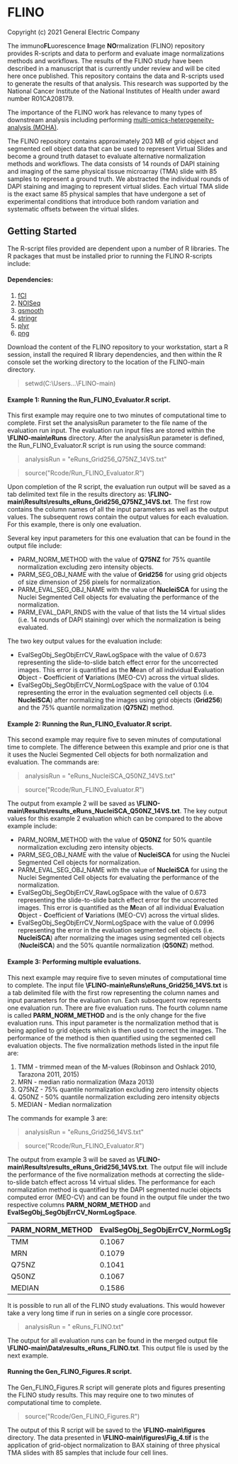 # FLINO
Copyright (c) 2021 General Electric Company

The immuno**FL**uorescence **I**mage **NO**rmalization (FLINO) repository provides R-scripts and data to perform and evaluate image normalizations methods and workflows.
The results of the FLINO study have been described in a manuscript that is currently under review and will be cited here once published. This repository contains the data and R-scripts used to generate the results of that analysis. This research was supported by the National Cancer Institute of the National Institutes of Health under award number R01CA208179.

The importance of the FLINO work has relevance to many types of downstream analysis including performing [multi-omics-heterogeneity-analysis (MOHA)](https://github.com/thrive-itcr/multi-omics-heterogeneity-analysis). 

The FLINO repository contains approximately 203 MB of grid object and segmented cell object data that can be used to represent Virtual Slides and become a ground truth dataset to evaluate alternative normalization methods and workflows. The data consists of 14 rounds of DAPI staining and imaging of the same physical tissue microarray (TMA) slide with 85 samples to represent a ground truth. We abstracted the individual rounds of DAPI staining and imaging to represent virtual slides. Each virtual TMA slide is the exact same 85 physical samples that have undergone a set of experimental conditions that introduce both random variation and systematic offsets between the virtual slides.

## Getting Started

The R-script files provided are dependent upon a number of R libraries. The R packages that must be installed prior to running the FLINO R-scripts include:

#### Dependencies: 
1. [fCI](https://bioconductor.org/packages/release/bioc/html/fCI.html)
2. [NOISeq](https://bioconductor.org/packages/release/bioc/html/NOISeq.html)
3. [qsmooth](https://bioconductor.org/packages/release/bioc/html/qsmooth.html)
4. [stringr](https://cran.r-project.org/web/packages/stringr/index.html)
5. [plyr](https://www.rdocumentation.org/packages/plyr/versions/1.8.6)
6. [png](https://cran.r-project.org/web/packages/png/index.html)

Download the content of the FLINO repository to your workstation, start a R session, install the required R library dependencies, and then within the R console set the working directory to the location of the FLINO-main directory.
> setwd(C:\Users\...\FLINO-main)

#### Example 1: Running the Run_FLINO_Evaluator.R script.

This first example may require one to two minutes of computational time to complete. First set the analysisRun parameter to the file name of the evaluation run input. The evaluation run input files are stored within the **\FLINO-main\eRuns** directory. After the analysisRun parameter is defined, the Run_FLINO_Evaluator.R script is run using the source command:

> analysisRun = "eRuns_Grid256_Q75NZ_14VS.txt"

> source("Rcode/Run_FLINO_Evaluator.R")

Upon completion of the R script, the evaluation run output will be saved as a tab delimited text file in the results directory as: **\FLINO-main\Results\results_eRuns_Grid256_Q75NZ_14VS.txt**. The first row contains the column names of all the input parameters as well as the output values. The subsequent rows contain the output values for each evaluation. For this example, there is only one evaluation. 

Several key input parameters for this one evaluation that can be found in the output file include:

* PARM_NORM_METHOD	with the value of **Q75NZ** for 75% quantile normalization excluding zero intensity objects.
* PARM_SEG_OBJ_NAME	with the value of **Grid256** for using grid objects of size dimension of 256 pixels for normalization.
* PARM_EVAL_SEG_OBJ_NAME with the value of **NucleiSCA** for using the Nuclei Segmented Cell objects for evaluating the performance of the normalization.
* PARM_EVAL_DAPI_RNDS with the value of that lists the 14 virtual slides (i.e. 14 rounds of DAPI staining) over which the normalization is being evaluated.

The two key output values for the evaluation include:

* EvalSegObj_SegObjErrCV_RawLogSpace	with the value of 0.673 representing the slide-to-slide batch effect error for the uncorrected images. This error is quantified as the **M**ean of all individual **E**valuation **O**bject - **C**oefficient of **V**ariations (MEO-CV) across the virtual slides. 
* EvalSegObj_SegObjErrCV_NormLogSpace	with the value of 0.104 representing the error in the evaluation segmented cell objects (i.e. **NucleiSCA**) after normalizing the images using grid objects (**Grid256**) and the 75% quantile normalization (**Q75NZ**) method.

#### Example 2: Running the Run_FLINO_Evaluator.R script.
This second example may require five to seven minutes of computational time to complete. The difference between this  example and prior one is that it uses the Nuclei Segmented Cell objects for both normalization and evaluation. The commands are:

> analysisRun = "eRuns_NucleiSCA_Q50NZ_14VS.txt"

> source("Rcode/Run_FLINO_Evaluator.R")

The output from example 2 will be saved as **\FLINO-main\Results\results_eRuns_NucleiSCA_Q50NZ_14VS.txt**. The key output values for this example 2 evaluation which can be compared to the above example include:

* PARM_NORM_METHOD	with the value of **Q50NZ** for 50% quantile normalization excluding zero intensity objects.
* PARM_SEG_OBJ_NAME	with the value of **NucleiSCA** for using the Nuclei Segmented Cell objects for normalization.
* PARM_EVAL_SEG_OBJ_NAME with the value of **NucleiSCA** for using the Nuclei Segmented Cell objects for evaluating the performance of the normalization.
* EvalSegObj_SegObjErrCV_RawLogSpace	with the value of 0.673 representing the slide-to-slide batch effect error for the uncorrected images. This error is quantified as the **M**ean of all individual **E**valuation **O**bject - **C**oefficient of **V**ariations (MEO-CV) across the virtual slides. 
* EvalSegObj_SegObjErrCV_NormLogSpace	with the value of 0.0996 representing the error in the evaluation segmented cell objects (i.e. **NucleiSCA**) after normalizing the images using segmented cell objects (**NucleiSCA**) and the 50% quantile normalization (**Q50NZ**) method.

#### Example 3: Performing multiple evaluations.
This next example may require five to seven minutes of computational time to complete. The input file **\FLINO-main\eRuns\eRuns_Grid256_14VS.txt** is a tab delimited file with the first row representing the column names and input parameters for the evaluation run. Each subsequent row represents one evaluation run. There are five evaluation runs. The fourth column name is called **PARM_NORM_METHOD** and is the only change for the five evaluation runs. This input parameter is the normalization method that is being applied to grid objects which is then used to correct the images. The performance of the method is then quantified using the segmented cell evaluation objects. The five normalization methods listed in the input file are:
1. TMM - trimmed mean of the M-values (Robinson and Oshlack 2010, Tarazona 2011, 2015)
2. MRN - median ratio normalization (Maza 2013)
3. Q75NZ - 75% quantile normalization excluding zero intensity objects
4. Q50NZ - 50% quantile normalization excluding zero intensity objects
5. MEDIAN - Median normalization

The commands for example 3 are:

> analysisRun = "eRuns_Grid256_14VS.txt"

> source("Rcode/Run_FLINO_Evaluator.R")

The output from example 3 will be saved as **\FLINO-main\Results\results_eRuns_Grid256_14VS.txt**. The output file will include the performance of the five normalization methods at correcting the slide-to-slide batch effect across 14 virtual slides. The performance for each normalization method is quantified by the DAPI segmented nuclei objects computed error (MEO-CV) and can be found in the output file under the two respective columns **PARM_NORM_METHOD** and **EvalSegObj_SegObjErrCV_NormLogSpace**. 

PARM_NORM_METHOD | EvalSegObj_SegObjErrCV_NormLogSpace
---------------- | -----------------------------------
TMM | 0.1067
MRN | 0.1079
Q75NZ | 0.1041
Q50NZ | 0.1067
MEDIAN | 0.1586


It is possible to run all of the FLINO study evaluations.  This would however take a very long time if run in series on a single core processor.

> analysisRun = " eRuns_FLINO.txt"

The output for all evaluation runs can be found in the merged output file **\FLINO-main\Data\results_eRuns_FLINO.txt**. This output file is used by the next example.


#### Running the Gen_FLINO_Figures.R script.

The Gen_FLINO_Figures.R script will generate plots and figures presenting the FLINO study results. This may require one to two minutes of computational time to complete.
> source("Rcode/Gen_FLINO_Figures.R")

The output of this R script will be saved to the **\FLINO-main\figures** directory. The data presented in **\FLINO-main\figures\Fig_4.tif** is the application of grid-object normalization to BAX staining of three physical TMA slides with 85 samples that include four cell lines.

